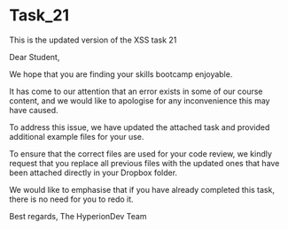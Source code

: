 # Task_21
This is the updated version of the XSS task 21

Dear Student,

We hope that you are finding your skills bootcamp enjoyable.

It has come to our attention that an error exists in some of our course content, and we would like to apologise for any inconvenience this may have caused.

To address this issue, we have updated the attached task and provided additional example files for your use.

To ensure that the correct files are used for your code review, we kindly request that you replace all previous files with the updated ones that have been attached directly in your Dropbox folder.

We would like to emphasise that if you have already completed this task, there is no need for you to redo it.

Best regards,
The HyperionDev Team
